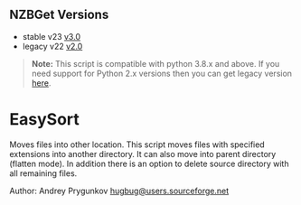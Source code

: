 ## NZBGet Versions

- stable v23 [v3.0](https://github.com/nzbgetcom/Extension-PasswordDetector/releases/tag/v3.0)
- legacy v22 [v2.0](https://github.com/nzbgetcom/Extension-PasswordDetector/releases/tag/v2.0)

> **Note:** This script is compatible with python 3.8.x and above.
If you need support for Python 2.x versions then you can get legacy version [here](https://forum.nzbget.net/viewtopic.php?f=8&t=2163&p=23026&hilit=easysort#p23026).

# EasySort

Moves files into other location.
This script moves files with specified extensions into another
directory. It can also move into parent directory (flatten mode). 
In addition there is an option to delete source directory with all remaining files.

Author: Andrey Prygunkov <hugbug@users.sourceforge.net>
